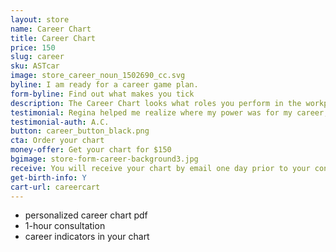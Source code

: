 ```yaml
---
layout: store
name: Career Chart
title: Career Chart
price: 150
slug: career
sku: ASTcar
image: store_career_noun_1502690_cc.svg
byline: I am ready for a career game plan.
form-byline: Find out what makes you tick
description: The Career Chart looks what roles you perform in the workplace, how to capitalize on your talents and how you gain status, success and prominence.
testimonial: Regina helped me realize where my power was for my career, how to best handle issues that arise in that domain, and what to simply not worry about anymore.
testimonial-auth: A.C.
button: career_button_black.png
cta: Order your chart
money-offer: Get your chart for $150
bgimage: store-form-career-background3.jpg
receive: You will receive your chart by email one day prior to your consultation.
get-birth-info: Y
cart-url: careercart
---
```

<!-- STORE -->
- personalized career chart pdf
- 1-hour consultation
- career indicators in your chart
